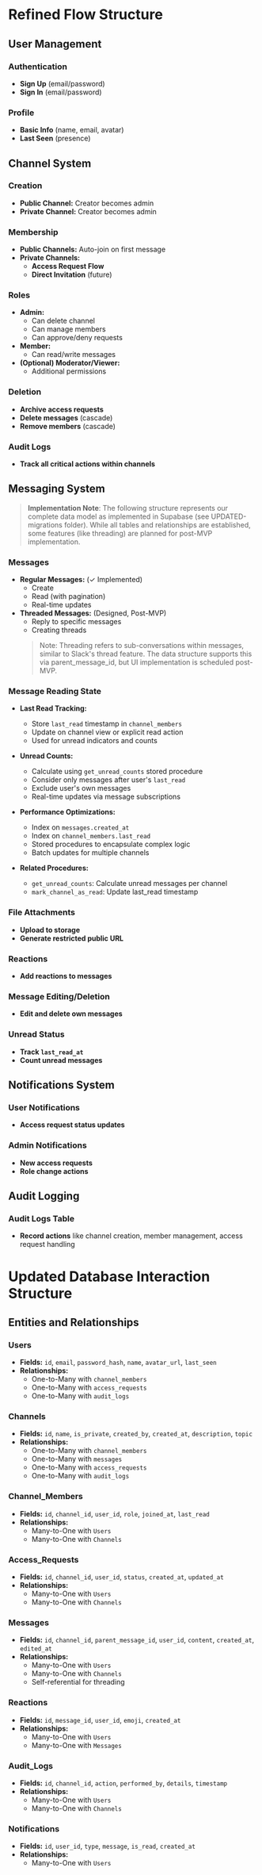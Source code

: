 # Refined Flow Structure

## User Management

### Authentication
- **Sign Up** (email/password)
- **Sign In** (email/password)

### Profile
- **Basic Info** (name, email, avatar)
- **Last Seen** (presence)

## Channel System

### Creation
- **Public Channel:** Creator becomes admin
- **Private Channel:** Creator becomes admin

### Membership
- **Public Channels:** Auto-join on first message
- **Private Channels:**
  - **Access Request Flow**
  - **Direct Invitation** (future)

### Roles
- **Admin:**
  - Can delete channel
  - Can manage members
  - Can approve/deny requests
- **Member:**
  - Can read/write messages
- **(Optional) Moderator/Viewer:**
  - Additional permissions

### Deletion
- **Archive access requests**
- **Delete messages** (cascade)
- **Remove members** (cascade)

### Audit Logs
- **Track all critical actions within channels**

## Messaging System

> **Implementation Note**: The following structure represents our complete data model as implemented in Supabase (see UPDATED-migrations folder). While all tables and relationships are established, some features (like threading) are planned for post-MVP implementation.

### Messages
- **Regular Messages:** (✓ Implemented)
  - Create
  - Read (with pagination)
  - Real-time updates
- **Threaded Messages:** (Designed, Post-MVP)
  - Reply to specific messages
  - Creating threads
  > Note: Threading refers to sub-conversations within messages, similar to Slack's thread feature. The data structure supports this via parent_message_id, but UI implementation is scheduled post-MVP.

### Message Reading State
- **Last Read Tracking:**
  - Store `last_read` timestamp in `channel_members`
  - Update on channel view or explicit read action
  - Used for unread indicators and counts

- **Unread Counts:**
  - Calculate using `get_unread_counts` stored procedure
  - Consider only messages after user's `last_read`
  - Exclude user's own messages
  - Real-time updates via message subscriptions

- **Performance Optimizations:**
  - Index on `messages.created_at`
  - Index on `channel_members.last_read`
  - Stored procedures to encapsulate complex logic
  - Batch updates for multiple channels

- **Related Procedures:**
  - `get_unread_counts`: Calculate unread messages per channel
  - `mark_channel_as_read`: Update last_read timestamp

### File Attachments
- **Upload to storage**
- **Generate restricted public URL**

### Reactions
- **Add reactions to messages**

### Message Editing/Deletion
- **Edit and delete own messages**

### Unread Status
- **Track `last_read_at`**
- **Count unread messages**

## Notifications System

### User Notifications
- **Access request status updates**

### Admin Notifications
- **New access requests**
- **Role change actions**

## Audit Logging

### Audit Logs Table
- **Record actions** like channel creation, member management, access request handling

# Updated Database Interaction Structure

## Entities and Relationships

### Users
- **Fields:** `id`, `email`, `password_hash`, `name`, `avatar_url`, `last_seen`
- **Relationships:**
  - One-to-Many with `channel_members`
  - One-to-Many with `access_requests`
  - One-to-Many with `audit_logs`

### Channels
- **Fields:** `id`, `name`, `is_private`, `created_by`, `created_at`, `description`, `topic`
- **Relationships:**
  - One-to-Many with `channel_members`
  - One-to-Many with `messages`
  - One-to-Many with `access_requests`
  - One-to-Many with `audit_logs`

### Channel_Members
- **Fields:** `id`, `channel_id`, `user_id`, `role`, `joined_at`, `last_read`
- **Relationships:**
  - Many-to-One with `Users`
  - Many-to-One with `Channels`

### Access_Requests
- **Fields:** `id`, `channel_id`, `user_id`, `status`, `created_at`, `updated_at`
- **Relationships:**
  - Many-to-One with `Users`
  - Many-to-One with `Channels`

### Messages
- **Fields:** `id`, `channel_id`, `parent_message_id`, `user_id`, `content`, `created_at`, `edited_at`
- **Relationships:**
  - Many-to-One with `Users`
  - Many-to-One with `Channels`
  - Self-referential for threading

### Reactions
- **Fields:** `id`, `message_id`, `user_id`, `emoji`, `created_at`
- **Relationships:**
  - Many-to-One with `Users`
  - Many-to-One with `Messages`

### Audit_Logs
- **Fields:** `id`, `channel_id`, `action`, `performed_by`, `details`, `timestamp`
- **Relationships:**
  - Many-to-One with `Users`
  - Many-to-One with `Channels`

### Notifications
- **Fields:** `id`, `user_id`, `type`, `message`, `is_read`, `created_at`
- **Relationships:**
  - Many-to-One with `Users`
